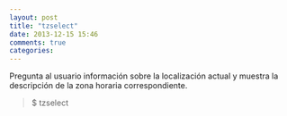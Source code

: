 ```yaml
---
layout: post
title: "tzselect"
date: 2013-12-15 15:46
comments: true
categories: 
---
```

Pregunta al usuario información sobre la localización actual y muestra la descripción de la zona horaria correspondiente.

>$ tzselect

